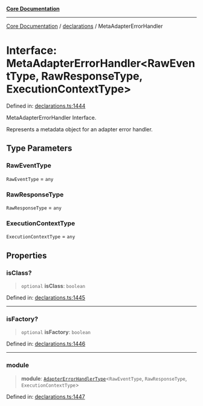 [**Core Documentation**](../../README.md)

***

[Core Documentation](../../README.md) / [declarations](../README.md) / MetaAdapterErrorHandler

# Interface: MetaAdapterErrorHandler\<RawEventType, RawResponseType, ExecutionContextType\>

Defined in: [declarations.ts:1444](https://github.com/stonemjs/core/blob/85781fe5b87769612839dd6b850ba45186d357fa/src/declarations.ts#L1444)

MetaAdapterErrorHandler Interface.

Represents a metadata object for an adapter error handler.

## Type Parameters

### RawEventType

`RawEventType` = `any`

### RawResponseType

`RawResponseType` = `any`

### ExecutionContextType

`ExecutionContextType` = `any`

## Properties

### isClass?

> `optional` **isClass**: `boolean`

Defined in: [declarations.ts:1445](https://github.com/stonemjs/core/blob/85781fe5b87769612839dd6b850ba45186d357fa/src/declarations.ts#L1445)

***

### isFactory?

> `optional` **isFactory**: `boolean`

Defined in: [declarations.ts:1446](https://github.com/stonemjs/core/blob/85781fe5b87769612839dd6b850ba45186d357fa/src/declarations.ts#L1446)

***

### module

> **module**: [`AdapterErrorHandlerType`](../type-aliases/AdapterErrorHandlerType.md)\<`RawEventType`, `RawResponseType`, `ExecutionContextType`\>

Defined in: [declarations.ts:1447](https://github.com/stonemjs/core/blob/85781fe5b87769612839dd6b850ba45186d357fa/src/declarations.ts#L1447)
